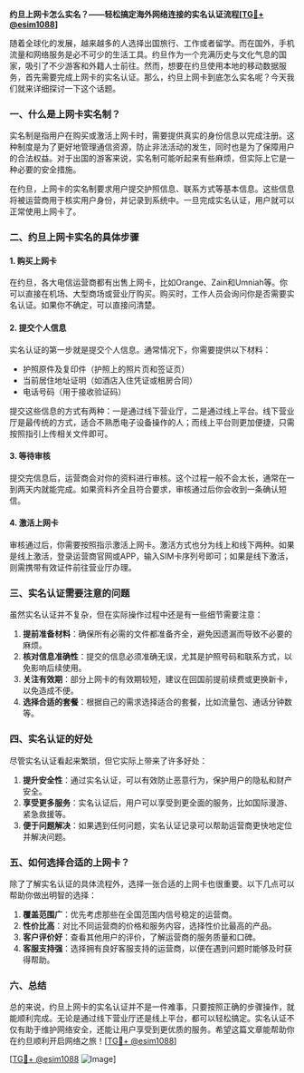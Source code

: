 **约旦上网卡怎么实名？——轻松搞定海外网络连接的实名认证流程[[TG💪+ @esim1088](https://t.me/s/esim1088)]**

随着全球化的发展，越来越多的人选择出国旅行、工作或者留学。而在国外，手机流量和网络服务是必不可少的生活工具。约旦作为一个充满历史与文化气息的国家，吸引了不少游客和外籍人士前往。然而，想要在约旦使用本地的移动数据服务，首先需要完成上网卡的实名认证。那么，约旦上网卡到底怎么实名呢？今天我们就来详细探讨一下这个话题。

### 一、什么是上网卡实名制？

实名制是指用户在购买或激活上网卡时，需要提供真实的身份信息以完成注册。这种制度是为了更好地管理通信资源，防止非法活动的发生，同时也是为了保障用户的合法权益。对于出国的游客来说，实名制可能听起来有些麻烦，但实际上它是一种必要的安全措施。

在约旦，上网卡的实名制要求用户提交护照信息、联系方式等基本信息。这些信息将被运营商用于核实用户身份，并记录到系统中。一旦完成实名认证，用户就可以正常使用上网卡了。

### 二、约旦上网卡实名的具体步骤

#### 1. 购买上网卡

在约旦，各大电信运营商都有出售上网卡，比如Orange、Zain和Umniah等。你可以直接在机场、大型商场或营业厅购买。购买时，工作人员会询问你是否需要实名认证。如果你不确定，可以直接问清楚。

#### 2. 提交个人信息

实名认证的第一步就是提交个人信息。通常情况下，你需要提供以下材料：

- 护照原件及复印件（护照上的照片页和签证页）
- 当前居住地址证明（如酒店入住凭证或租房合同）
- 电话号码（用于接收验证码）

提交这些信息的方式有两种：一是通过线下营业厅，二是通过线上平台。线下营业厅是最传统的方式，适合不熟悉电子设备操作的人；而线上平台则更加便捷，只需按照指引上传相关文件即可。

#### 3. 等待审核

提交完信息后，运营商会对你的资料进行审核。这个过程一般不会太长，通常在一到两天内就能完成。如果资料齐全且符合要求，审核通过后你会收到一条确认短信。

#### 4. 激活上网卡

审核通过后，你需要按照指示激活上网卡。激活方式也分为线上和线下两种。如果是线上激活，登录运营商官网或APP，输入SIM卡序列号即可；如果是线下激活，则需携带有效证件前往营业厅办理。

### 三、实名认证需要注意的问题

虽然实名认证并不复杂，但在实际操作过程中还是有一些细节需要注意：

1. **提前准备材料**：确保所有必需的文件都准备齐全，避免因遗漏而导致不必要的麻烦。
2. **核对信息准确性**：提交的信息必须准确无误，尤其是护照号码和联系方式，以免影响后续使用。
3. **关注有效期**：部分上网卡的有效期较短，建议在回国前提前续费或更换新卡，以免造成不便。
4. **选择合适的套餐**：根据自己的需求选择适合的套餐，比如流量包、通话分钟数等。

### 四、实名认证的好处

尽管实名认证看起来繁琐，但它实际上带来了许多好处：

1. **提升安全性**：通过实名认证，可以有效防止恶意行为，保护用户的隐私和财产安全。
2. **享受更多服务**：实名认证后，用户可以享受到更全面的服务，比如国际漫游、紧急救援等。
3. **便于问题解决**：如果遇到任何问题，实名认证记录可以帮助运营商更快地定位并解决问题。

### 五、如何选择合适的上网卡？

除了了解实名认证的具体流程外，选择一张合适的上网卡也很重要。以下几点可以帮助你做出明智的选择：

1. **覆盖范围广**：优先考虑那些在全国范围内信号稳定的运营商。
2. **性价比高**：对比不同运营商的价格和服务内容，选择性价比最高的产品。
3. **客户评价好**：查看其他用户的评价，了解运营商的服务质量和口碑。
4. **客服支持强**：选择拥有良好客服支持的运营商，以便在遇到问题时能够及时获得帮助。

### 六、总结

总的来说，约旦上网卡的实名认证并不是一件难事，只要按照正确的步骤操作，就能顺利完成。无论是通过线下营业厅还是线上平台，都可以轻松搞定。实名认证不仅有助于维护网络安全，还能让用户享受到更优质的服务。希望这篇文章能帮助你在约旦顺利开启网络之旅！[[TG💪+ @esim1088](https://t.me/s/esim1088)]

[[TG💪+ @esim1088](https://t.me/s/esim1088) ![Image](https://i.postimg.cc/4NQfJmqS/Snipaste-2025-05-13-00-14-12.png)]